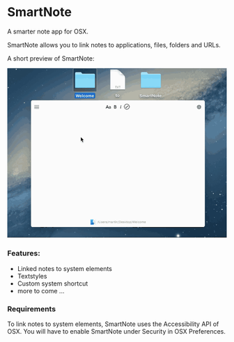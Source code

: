 SmartNote
=========

A smarter note app for OSX.

SmartNote allows you to link notes to applications, files, folders and URLs.

A short preview of SmartNote:

![Screencapture GIF](Preview.gif)

### Features:

* Linked notes to system elements
* Textstyles
* Custom system shortcut
* more to come ...

### Requirements
To link notes to system elements, SmartNote uses the Accessibility API of OSX. You will have to enable SmartNote under Security in OSX Preferences.